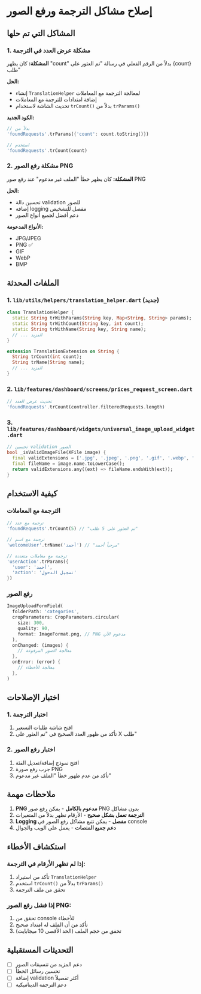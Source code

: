 # إصلاح مشاكل الترجمة ورفع الصور

## المشاكل التي تم حلها

### 1. مشكلة عرض العدد في الترجمة

**المشكلة:** كان يظهر "count" بدلاً من الرقم الفعلي في رسالة "تم العثور على {count} طلب"

**الحل:**
- إنشاء `TranslationHelper` لمعالجة الترجمة مع المعاملات
- إضافة امتدادات للترجمة مع المعاملات
- تحديث الشاشة لاستخدام `trCount()` بدلاً من `trParams()`

**الكود الجديد:**
```dart
// بدلاً من
'foundRequests'.trParams({'count': count.toString()})

// استخدم
'foundRequests'.trCount(count)
```

### 2. مشكلة رفع الصور PNG

**المشكلة:** كان يظهر خطأ "الملف غير مدعوم" عند رفع صور PNG

**الحل:**
- تحسين دالة validation للصور
- إضافة logging مفصل للتشخيص
- دعم أفضل لجميع أنواع الصور

**الأنواع المدعومة:**
- JPG/JPEG
- PNG ✅
- GIF
- WebP
- BMP

## الملفات المحدثة

### 1. `lib/utils/helpers/translation_helper.dart` (جديد)
```dart
class TranslationHelper {
  static String trWithParams(String key, Map<String, String> params);
  static String trWithCount(String key, int count);
  static String trWithName(String key, String name);
  // ... المزيد
}

extension TranslationExtension on String {
  String trCount(int count);
  String trName(String name);
  // ... المزيد
}
```

### 2. `lib/features/dashboard/screens/prices_request_screen.dart`
```dart
// تحديث عرض العدد
'foundRequests'.trCount(controller.filteredRequests.length)
```

### 3. `lib/features/dashboard/widgets/universal_image_upload_widget.dart`
```dart
// تحسين validation الصور
bool _isValidImageFile(XFile image) {
  final validExtensions = ['.jpg', '.jpeg', '.png', '.gif', '.webp', '.bmp'];
  final fileName = image.name.toLowerCase();
  return validExtensions.any((ext) => fileName.endsWith(ext));
}
```

## كيفية الاستخدام

### الترجمة مع المعاملات

```dart
// ترجمة مع عدد
'foundRequests'.trCount(5) // "تم العثور على 5 طلب"

// ترجمة مع اسم
'welcomeUser'.trName('أحمد') // "مرحباً أحمد"

// ترجمة مع معاملات متعددة
'userAction'.trParams({
  'user': 'أحمد',
  'action': 'تسجيل الدخول'
})
```

### رفع الصور

```dart
ImageUploadFormField(
  folderPath: 'categories',
  cropParameters: CropParameters.circular(
    size: 300,
    quality: 90,
    format: ImageFormat.png, // PNG مدعوم الآن
  ),
  onChanged: (images) {
    // معالجة الصور المرفوعة
  },
  onError: (error) {
    // معالجة الأخطاء
  },
)
```

## اختبار الإصلاحات

### 1. اختبار الترجمة
1. افتح شاشة طلبات التسعير
2. تأكد من ظهور العدد الصحيح في "تم العثور على X طلب"

### 2. اختبار رفع الصور
1. افتح نموذج إضافة/تعديل الفئة
2. جرب رفع صورة PNG
3. تأكد من عدم ظهور خطأ "الملف غير مدعوم"

## ملاحظات مهمة

1. **PNG مدعوم بالكامل** - يمكن رفع صور PNG بدون مشاكل
2. **الترجمة تعمل بشكل صحيح** - الأرقام تظهر بدلاً من المتغيرات
3. **Logging مفصل** - يمكن تتبع مشاكل رفع الصور في console
4. **دعم جميع المنصات** - يعمل على الويب والجوال

## استكشاف الأخطاء

### إذا لم تظهر الأرقام في الترجمة:
1. تأكد من استيراد `TranslationHelper`
2. استخدم `trCount()` بدلاً من `trParams()`
3. تحقق من ملف الترجمة

### إذا فشل رفع الصور PNG:
1. تحقق من console للأخطاء
2. تأكد من أن الملف له امتداد صحيح
3. تحقق من حجم الملف (الحد الأقصى 10 ميجابايت)

## التحديثات المستقبلية

- [ ] دعم المزيد من تنسيقات الصور
- [ ] تحسين رسائل الخطأ
- [ ] إضافة validation أكثر تفصيلاً
- [ ] دعم الترجمة الديناميكية
